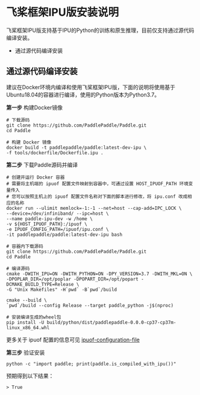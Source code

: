 # 飞桨框架IPU版安装说明

飞桨框架IPU版支持基于IPU的Python的训练和原生推理，目前仅支持通过源代码编译安装。

- 通过源代码编译安装

## 通过源代码编译安装

建议在Docker环境内编译和使用飞桨框架IPU版，下面的说明将使用基于Ubuntu18.04的容器进行编译，使用的Python版本为Python3.7。

**第一步** 构建Docker镜像

```
# 下载源码
git clone https://github.com/PaddlePaddle/Paddle.git
cd Paddle

# 构建 Docker 镜像
docker build -t paddlepaddle/paddle:latest-dev-ipu \
-f tools/dockerfile/Dockerfile.ipu .
```

**第二步** 下载Paddle源码并编译

```
# 创建并运行 Docker 容器
# 需要将主机端的 ipuof 配置文件映射到容器中，可通过设置 HOST_IPUOF_PATH 环境变量传入
# 您可以按照主机上的 ipuof 配置文件名称对下面的脚本进行修改，将 ipu.conf 改成相应的名称
docker run --ulimit memlock=-1:-1 --net=host --cap-add=IPC_LOCK \
--device=/dev/infiniband/ --ipc=host \
--name paddle-ipu-dev -w /home \
-v ${HOST_IPUOF_PATH}:/ipuof \
-e IPUOF_CONFIG_PATH=/ipuof/ipu.conf \
-it paddlepaddle/paddle:latest-dev-ipu bash

# 容器内下载源码
git clone https://github.com/PaddlePaddle/Paddle.git
cd Paddle

# 编译源码
cmake -DWITH_IPU=ON -DWITH_PYTHON=ON -DPY_VERSION=3.7 -DWITH_MKL=ON \
-DPOPLAR_DIR=/opt/poplar -DPOPART_DIR=/opt/popart -DCMAKE_BUILD_TYPE=Release \
-G "Unix Makefiles" -H`pwd` -B`pwd`/build

cmake --build \
`pwd`/build --config Release --target paddle_python -j$(nproc)

# 安装编译生成的wheel包
pip install -U build/python/dist/paddlepaddle-0.0.0-cp37-cp37m-linux_x86_64.whl
```

更多关于 ipuof 配置的信息可见 [ipuof-configuration-file](https://docs.graphcore.ai/projects/vipu-admin/en/latest/cli_reference.html?highlight=ipuof#ipuof-configuration-file)


**第三步** 验证安装

```
python -c "import paddle; print(paddle.is_compiled_with_ipu())"
```

预期得到以下结果：

```
> True
```
